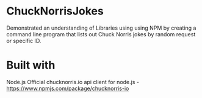 # ChuckNorrisJokes

Demonstrated an understanding of Libraries using using NPM by creating a command line program that lists out Chuck Norris jokes by random request or specific ID.

# Built with

Node.js
Official chucknorris.io api client for node.js - https://www.npmjs.com/package/chucknorris-io
